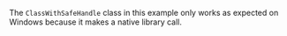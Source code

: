 The `ClassWithSafeHandle` class in this example only works as expected on Windows because it makes a native library call.